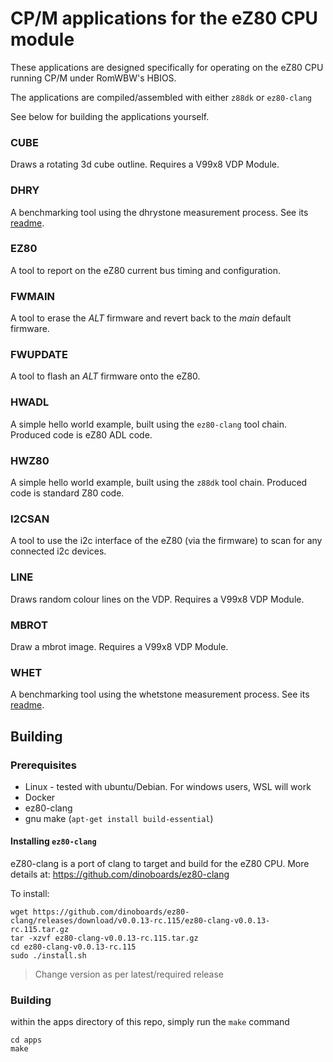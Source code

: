 # CP/M applications for the eZ80 CPU module

These applications are designed specifically for operating on the eZ80 CPU running CP/M under RomWBW's HBIOS.

The applications are compiled/assembled with either `z88dk` or `ez80-clang`

See below for building the applications yourself.

### CUBE

Draws a rotating 3d cube outline.  Requires a V99x8 VDP Module.

### DHRY

A benchmarking tool using the dhrystone measurement process.  See its [readme](./dhry/readme.md).

### EZ80

A tool to report on the eZ80 current bus timing and configuration.

### FWMAIN

A tool to erase the *ALT* firmware and revert back to the *main* default firmware.

### FWUPDATE

A tool to flash an *ALT* firmware onto the eZ80.

### HWADL

A simple hello world example, built using the `ez80-clang` tool chain.  Produced code is eZ80 ADL code.

### HWZ80

A simple hello world example, built using the `z88dk` tool chain.  Produced code is standard Z80 code.

### I2CSAN

A tool to use the i2c interface of the eZ80 (via the firmware) to scan for any connected i2c devices.

### LINE

Draws random colour lines on the VDP.  Requires a V99x8 VDP Module.

### MBROT

Draw a mbrot image.   Requires a V99x8 VDP Module.

### WHET

A benchmarking tool using the whetstone measurement process.  See its [readme](./whet/readme.md).


## Building

### Prerequisites

* Linux - tested with ubuntu/Debian. For windows users, WSL will work
* Docker
* ez80-clang
* gnu make (`apt-get install build-essential`)

#### Installing `ez80-clang`

eZ80-clang is a port of clang to target and build for the eZ80 CPU.  More details at: https://github.com/dinoboards/ez80-clang

To install:

```
wget https://github.com/dinoboards/ez80-clang/releases/download/v0.0.13-rc.115/ez80-clang-v0.0.13-rc.115.tar.gz
tar -xzvf ez80-clang-v0.0.13-rc.115.tar.gz
cd ez80-clang-v0.0.13-rc.115
sudo ./install.sh
```

> Change version as per latest/required release

### Building

within the apps directory of this repo, simply run the `make` command

```
cd apps
make
```
